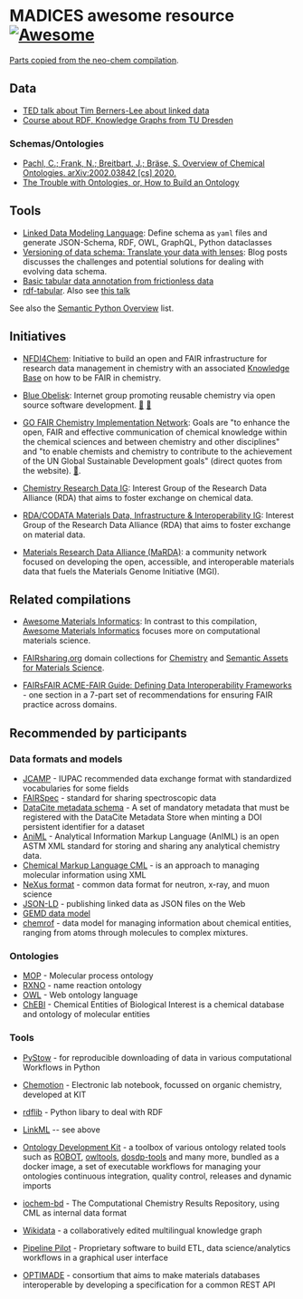 # MADICES awesome resource [![Awesome](https://cdn.rawgit.com/sindresorhus/awesome/d7305f38d29fed78fa85652e3a63e154dd8e8829/media/badge.svg)](https://github.com/sindresorhus/awesome)

[Parts copied from the neo-chem compilation](https://github.com/neo-chem/awesome-chemical-data).

## Data

- [TED talk about Tim Berners-Lee about linked data](https://www.youtube.com/watch?v=OM6XIICm_qo)
- [Course about RDF, Knowledge Graphs from TU Dresden](https://www.youtube.com/channel/UCCvDWNsR8YlQrB1tSj9Xqsw)


### Schemas/Ontologies

- [Pachl, C.; Frank, N.; Breitbart, J.; Bräse, S. Overview of Chemical Ontologies. arXiv:2002.03842 [cs] 2020.](https://arxiv.org/pdf/2002.03842.pdf)
- [The Trouble with Ontologies, or, How to Build an Ontology](https://cthoyt.com/2020/05/12/building-an-ontology.html)

## Tools

- [Linked Data Modeling Language](https://linkml.io/): Define schema as `yaml` files and generate JSON-Schema, RDF, OWL, GraphQL, Python dataclasses
- [Versioning of data schema: Translate your data with lenses](https://www.inkandswitch.com/cambria/): Blog posts discusses the challenges and potential solutions for dealing with evolving data schema. 
- [Basic tabular data annotation from frictionless data](https://specs.frictionlessdata.io/table-schema/#name)
- [rdf-tabular](https://github.com/ruby-rdf/rdf-tabular). Also see [this talk](https://www.youtube.com/watch?v=qIXcnSCOyZs)

See also the [Semantic Python Overview](https://github.com/pysemtec/semantic-python-overview) list.

## Initiatives 

- [NFDI4Chem](https://www.nfdi4chem.de/): Initiative to build an open and FAIR infrastructure for research data management in chemistry with an associated [Knowledge Base](https://knowledgebase.nfdi4chem.de) on how to be FAIR in chemistry.

- [Blue Obelisk](https://blueobelisk.github.io/): Internet group promoting reusable chemistry via open source software development. [📄](https://pubs.acs.org/doi/10.1021/ci050400b) [📄](https://jcheminf.biomedcentral.com/articles/10.1186/1758-2946-3-37)

- [GO FAIR Chemistry Implementation Network](https://www.go-fair.org/implementation-networks/overview/chemistryin/): Goals are "to enhance the open, FAIR and effective communication of chemical knowledge within the chemical sciences and between chemistry and other disciplines" and "to enable chemists and chemistry to contribute to the achievement of the UN Global Sustainable Development goals" (direct quotes from the website). [📄](https://www.mitpressjournals.org/doi/full/10.1162/dint_a_00035).

- [Chemistry Research Data IG](https://www.rd-alliance.org/groups/chemistry-research-data-interest-group.html): Interest Group of the Research Data Alliance (RDA) that aims to foster exchange on chemical data.

- [RDA/CODATA Materials Data, Infrastructure & Interoperability IG](https://www.rd-alliance.org/groups/rdacodata-materials-data-infrastructure-interoperability-ig.html): Interest Group of the Research Data Alliance (RDA) that aims to foster exchange on material data.

- [Materials Research Data Alliance (MaRDA)](https://www.marda-alliance.org/): a community network focused on developing the open, accessible, and interoperable materials data that fuels the Materials Genome Initiative (MGI).


## Related compilations

- [Awesome Materials Informatics](https://github.com/tilde-lab/awesome-materials-informatics): In contrast to this compilation, [Awesome Materials Informatics](https://github.com/tilde-lab/awesome-materials-informatics) focuses more on computational materials science.

- [FAIRsharing.org](https://fairsharing.org) domain collections for [Chemistry](https://fairsharing.org/collection/Chemistry) and [Semantic Assets for Materials Science](https://fairsharing.org/collection/SemanticAssetsMatSci).

- [FAIRsFAIR ACME-FAIR Guide: Defining Data Interoperability Frameworks](https://zenodo.org/record/5775552) - one section in a 7-part set of recommendations for ensuring FAIR practice across domains.

## Recommended by participants 

### Data formats and models 
- [JCAMP](jcamp-dx.org) - IUPAC recommended data exchange format with standardized vocabularies for some fields
- [FAIRSpec](https://github.com/IUPAC/IUPAC-FAIRSpec) - standard for sharing spectroscopic data
- [DataCite metadata schema](https://datacite.org/) - A set of mandatory metadata that must be registered with the DataCite Metadata Store when minting a DOI persistent identifier for a dataset
- [AniML](https://www.animl.org/) - Analytical Information Markup Language (AnIML) is an open ASTM XML standard for storing and sharing any analytical chemistry data.
- [Chemical Markup Language CML](https://www.xml-cml.org/) - is an approach to managing molecular information using XML
- [NeXus format](https://www.nexusformat.org/) -  common data format for neutron, x-ray, and muon science
- [JSON-LD](https://search.brave.com/search?q=json-ld&source=desktop) - publishing linked data as JSON files on the Web
- [GEMD data model]()
- [chemrof](https://chemkg.github.io/chemrof/) - data model for managing information about chemical entities, ranging from atoms through molecules to complex mixtures.

### Ontologies

- [MOP](https://www.ebi.ac.uk/ols/ontologies/mop) - Molecular process ontology
- [RXNO](https://www.ebi.ac.uk/ols/ontologies/rxno) - name reaction ontology
- [OWL](https://www.w3.org/OWL/) - Web ontology language
- [ChEBI](https://www.ebi.ac.uk/chebi/) - Chemical Entities of Biological Interest is a chemical database and ontology of molecular entities
  
### Tools
- [PyStow](https://github.com/cthoyt/pystow) - for reproducible downloading of data in various computational Workflows in Python
- [Chemotion](https://www.chemotion.net/chemotionsaurus/index.html) - Electronic lab notebook, focussed on organic chemistry, developed at KIT
- [rdflib](https://github.com/RDFLib/rdflib) - Python libary to deal with RDF
- [LinkML](https://linkml.io/) -- see above
- [Ontology Development Kit](https://github.com/INCATools/ontology-development-kit) - a toolbox of various ontology related tools such as [ROBOT](https://github.com/ontodev/robot), [owltools](https://github.com/owlcollab/owltools), [dosdp-tools](https://github.com/INCATools/dosdp-tools) and many more, bundled as a docker image, a set of executable workflows for managing your ontologies continuous integration, quality control, releases and dynamic imports
- [iochem-bd](https://www.iochem-bd.org/) - The Computational Chemistry Results Repository, using CML as internal data format 
- [Wikidata](https://www.wikidata.org/wiki/Wikidata:Main_Page) - a collaboratively edited multilingual knowledge graph 



- [Pipeline Pilot](https://www.3ds.com/products-services/biovia/products/data-science/pipeline-pilot/) - Proprietary software to build ETL, data science/analytics workflows in a graphical user interface
- [OPTIMADE](https://www.optimade.org/) - consortium that aims to make materials databases interoperable by developing a specification for a common REST API
